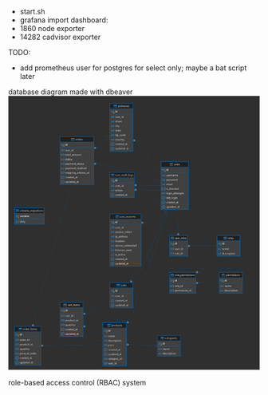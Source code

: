 * start.sh
* grafana import dashboard: 
* 1860 node exporter
* 14282 cadvisor exporter

TODO:
* add prometheus user for postgres for select only; maybe a bat script later


database diagram made with dbeaver
![img.png](img.png)

role-based access control (RBAC) system